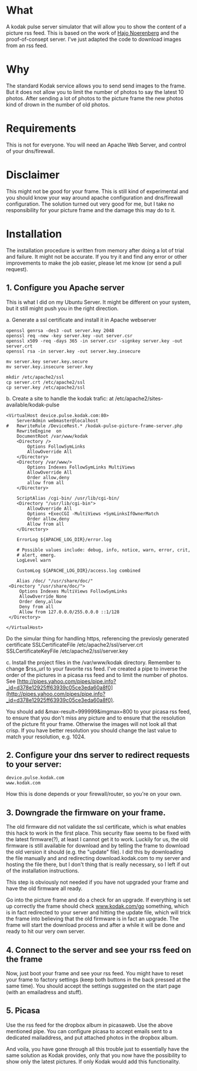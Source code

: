 # What
A kodak pulse server simulator that will allow you to show the content of a picture rss 
feed. This is based on the work of [Hajo Noerenberg](http://www.noerenberg.de/hajo/pub/kodak-pulse-picture-frame-server.php.txt)
and the proof-of-consept server. I've just adapted the code to download images from an
rss feed. 

# Why
The standard Kodak service allows you to send send images to the frame. But it does not
allow you to limit the number of photos to say the latest 10 photos. After sending a lot
of photos to the picture frame the new photos kind of drown in the number of old photos. 

# Requirements
This is not for everyone. You will need an Apache Web Server, and control of your 
dns/firewall. 

# Disclaimer
This might not be good for your frame. This is still kind of experimental and you should 
know your way around apache configuration and dns/firewall configuration. The solution 
turned out very good for me, but I take no responsibility for your picture frame and the
damage this may do to it. 

# Installation

The installation procedure is written from memory after doing a lot of trial and failure.
It might not be accurate. If you try it and find any error or other improvements to make
the job easier, please let me know (or send a pull request). 

## 1. Configure you Apache server
This is what I did on my Ubuntu Server. It might be different on your system, but it still
might push you in the right direction.

a. Generate a ssl certificate and install it in Apache webserver

	openssl genrsa -des3 -out server.key 2048
	openssl req -new -key server.key -out server.csr
	openssl x509 -req -days 365 -in server.csr -signkey server.key -out server.crt
	openssl rsa -in server.key -out server.key.insecure

	mv server.key server.key.secure
	mv server.key.insecure server.key

	mkdir /etc/apache2/ssl
	cp server.crt /etc/apache2/ssl
	cp server.key /etc/apache2/ssl

b. Create a site to handle the kodak trafic:
at  /etc/apache2/sites-available/kodak-pulse 

	<VirtualHost device.pulse.kodak.com:80>
		ServerAdmin webmaster@localhost
	#	RewriteRule /DeviceRest.* /kodak-pulse-picture-frame-server.php
		RewriteEngine  on
		DocumentRoot /var/www/kodak
		<Directory />
			Options FollowSymLinks
			AllowOverride All
		</Directory>
		<Directory /var/www/>
			Options Indexes FollowSymLinks MultiViews
			AllowOverride All
			Order allow,deny
			allow from all
		</Directory>	

		ScriptAlias /cgi-bin/ /usr/lib/cgi-bin/
		<Directory "/usr/lib/cgi-bin">
			AllowOverride All
			Options +ExecCGI -MultiViews +SymLinksIfOwnerMatch
			Order allow,deny
			Allow from all
		</Directory>

		ErrorLog ${APACHE_LOG_DIR}/error.log

		# Possible values include: debug, info, notice, warn, error, crit,
		# alert, emerg.
		LogLevel warn

		CustomLog ${APACHE_LOG_DIR}/access.log combined

	    Alias /doc/ "/usr/share/doc/"
   	 <Directory "/usr/share/doc/">
   	     Options Indexes MultiViews FollowSymLinks
   	     AllowOverride None
   	     Order deny,allow
   	     Deny from all
   	     Allow from 127.0.0.0/255.0.0.0 ::1/128
   	 </Directory>

	</VirtualHost>

Do the simular thing for handling https, referencing the previosly generated certificate
	SSLCertificateFile    /etc/apache2/ssl/server.crt
	SSLCertificateKeyFile /etc/apache2/ssl/server.key


c. Install the project files in the 
	/var/www/kodak
directory. Remember to change $rss_url to your favorite rss feed. I've created a pipe to
inverse the order of the pictures in a picasa rss feed and to limit the number of photos. 
See [http://pipes.yahoo.com/pipes/pipe.info?_id=d378e12925ff63939c05ce3eda60a8f0](http://pipes.yahoo.com/pipes/pipe.info?_id=d378e12925ff63939c05ce3eda60a8f0). 

You should add 
	&max-result=999999&imgmax=800 
to your picasa rss feed, to ensure that you don't miss any picture and to ensure that the
resolution of the picture fit your frame. Otherwise the images will not look all that 
crisp. If you have better resolution you should change the last value to match your resolution,
e.g. 1024. 
 

## 2. Configure your dns server to redirect requests to your server:
	device.pulse.kodak.com
	www.kodak.com

How this is done depends or your firewall/router, so you're on your own. 

## 3. Downgrade the firmware on your frame. 
The old firmware did not validate the ssl certificate, which is what enables this hack 
to work in the first place. This security flaw seems to be fixed with the latest firmware(?),
at least I cannot get it to work. Luckily for us, the old firmware is still available for
download and by telling the frame to download the old version it should (e.g. the "update"
file). I did this by downloading the file manually and and redirecting download.kodak.com 
to my server and hosting the file there, but I don't thing that is really necessary, so 
I left if out of the installation instructions. 

This step is obviously not needed if you have not upgraded your frame and have the old
firmware all ready. 

Go into the picture frame and do a check for an upgrade. If everything is set up correctly
the frame should check www.kodak.com/go something, which is in fact redirected to your 
server and hitting the update file, which will trick the frame into believing that the 
old firmware is in fact an upgrade. The frame will start the download process and after
a while it will be done and ready to hit our very own server.


## 4. Connect to the server and see your rss feed on the frame

Now, just boot your frame and see your rss feed. You might have to reset your frame
to factory settings (keep both buttons in the back pressed at the same time). You should
accept the settings suggested on the start page (with an emailadress and stuff). 

## 5. Picasa 
Use the rss feed for the dropbox album in picasaweb. Use the above mentioned pipe. You
can configure picasa to accept emails sent to a dedicated mailaddress, and put 
attached photos in the dropbox album. 

And voila, you have gone through all this trouble just to essentially have the same 
solution as Kodak provides, only that you now have the possibility to show only the latest
pictures. If only Kodak would add this functionality. 